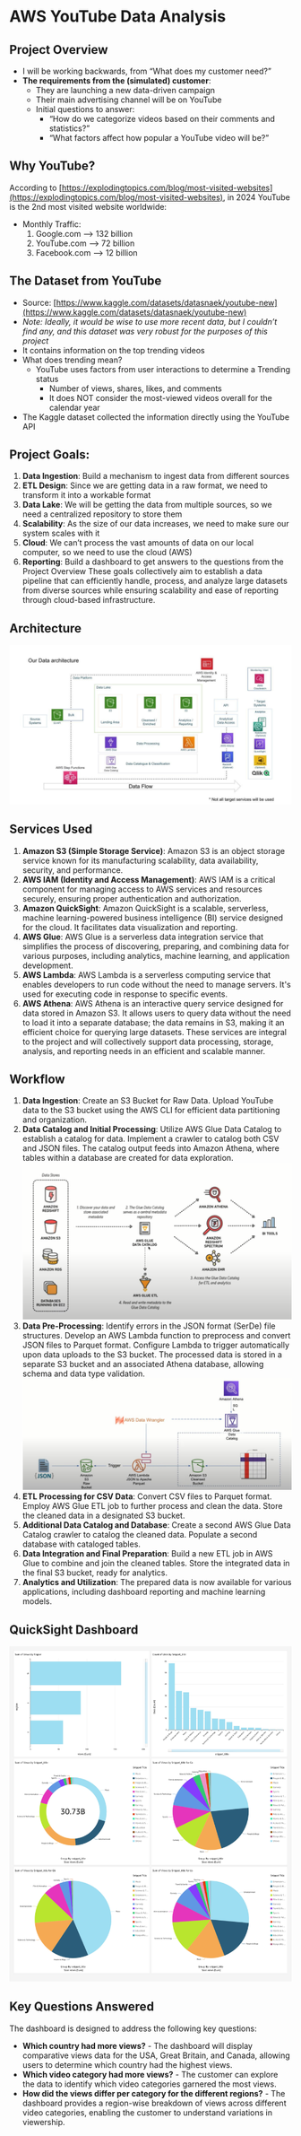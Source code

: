 # AWS YouTube Data Analysis
## Project Overview
- I will be working backwards, from “What does my customer need?”
- **The requirements from the (simulated) customer**:
  - They are launching a new data-driven campaign
  - Their main advertising channel will be on YouTube
  - Initial questions to answer:
    - “How do we categorize videos based on their comments and statistics?”
    - “What factors affect how popular a YouTube video will be?”
## Why YouTube?
According to [https://explodingtopics.com/blog/most-visited-websites](https://explodingtopics.com/blog/most-visited-websites), in 2024 YouTube is the 2nd most visited website worldwide:
- Monthly Traffic:
  1. Google.com --> 132 billion
  2. YouTube.com --> 72 billion
  3. Facebook.com --> 12 billion
## The Dataset from YouTube
- Source: [https://www.kaggle.com/datasets/datasnaek/youtube-new](https://www.kaggle.com/datasets/datasnaek/youtube-new)
- *Note: Ideally, it would be wise to use more recent data, but I couldn’t find any, and this dataset was very robust for the purposes of this project*
- It contains information on the top trending videos
- What does trending mean?
  - YouTube uses factors from user interactions to determine a Trending status
    - Number of views, shares, likes, and comments
    - It does NOT consider the most-viewed videos overall for the calendar year
- The Kaggle dataset collected the information directly using the YouTube API
## Project Goals:
1.	**Data Ingestion**: Build a mechanism to ingest data from different sources
2.	**ETL Design**: Since we are getting data in a raw format, we need to transform it into a workable format
3.	**Data Lake**: We will be getting the data from multiple sources, so we need a centralized repository to store them
4.	**Scalability**: As the size of our data increases, we need to make sure our system scales with it
5.	**Cloud**: We can’t process the vast amounts of data on our local computer, so we need to use the cloud (AWS)
6.	**Reporting**: Build a dashboard to get answers to the questions from the Project Overview
These goals collectively aim to establish a data pipeline that can efficiently handle, process, and analyze large datasets from diverse sources while ensuring scalability and ease of reporting through cloud-based infrastructure.
## Architecture
![architecture](https://github.com/ndomah/AWS-YouTube-Data-Analysis/blob/main/images/architecture.jpeg)
## Services Used
1. **Amazon S3 (Simple Storage Service)**: Amazon S3 is an object storage service known for its manufacturing scalability, data availability, security, and performance.
2. **AWS IAM (Identity and Access Management)**: AWS IAM is a critical component for managing access to AWS services and resources securely, ensuring proper authentication and authorization.
3. **Amazon QuickSight**: Amazon QuickSight is a scalable, serverless, machine learning-powered business intelligence (BI) service designed for the cloud. It facilitates data visualization and reporting.
4. **AWS Glue**: AWS Glue is a serverless data integration service that simplifies the process of discovering, preparing, and combining data for various purposes, including analytics, machine learning, and application development.
5. **AWS Lambda**: AWS Lambda is a serverless computing service that enables developers to run code without the need to manage servers. It's used for executing code in response to specific events.
6. **AWS Athena**: AWS Athena is an interactive query service designed for data stored in Amazon S3. It allows users to query data without the need to load it into a separate database; the data remains in S3, making it an efficient choice for querying large datasets.
These services are integral to the project and will collectively support data processing, storage, analysis, and reporting needs in an efficient and scalable manner.
## Workflow
1. **Data Ingestion**: Create an S3 Bucket for Raw Data. Upload YouTube data to the S3 bucket using the AWS CLI for efficient data partitioning and organization.
2. **Data Catalog and Initial Processing**: Utilize AWS Glue Data Catalog to establish a catalog for data. Implement a crawler to catalog both CSV and JSON files. The catalog output feeds into Amazon Athena, where tables within a database are created for data exploration.
![data catalog](https://github.com/ndomah/AWS-YouTube-Data-Analysis/blob/main/images/data%20catalog.jpeg)
3. **Data Pre-Processing**: Identify errors in the JSON format (SerDe) file structures. Develop an AWS Lambda function to preprocess and convert JSON files to Parquet format. Configure Lambda to trigger automatically upon data uploads to the S3 bucket. The processed data is stored in a separate S3 bucket and an associated Athena database, allowing schema and data type validation.
![pre-processing](https://github.com/ndomah/AWS-YouTube-Data-Analysis/blob/main/images/pre-processing.jpeg)
4. **ETL Processing for CSV Data**: Convert CSV files to Parquet format. Employ AWS Glue ETL job to further process and clean the data. Store the cleaned data in a designated S3 bucket.
5. **Additional Data Catalog and Database**: Create a second AWS Glue Data Catalog crawler to catalog the cleaned data. Populate a second database with cataloged tables.
6. **Data Integration and Final Preparation**: Build a new ETL job in AWS Glue to combine and join the cleaned tables. Store the integrated data in the final S3 bucket, ready for analytics.
7. **Analytics and Utilization**: The prepared data is now available for various applications, including dashboard reporting and machine learning models.
## QuickSight Dashboard
![dashboard](https://github.com/ndomah/AWS-YouTube-Data-Analysis/blob/main/images/dashboard.jpg)
## Key Questions Answered
The dashboard is designed to address the following key questions:
- **Which country had more views?** - The dashboard will display comparative views data for the USA, Great Britain, and Canada, allowing users to determine which country had the highest views.
- **Which video category had more views?** - The customer can explore the data to identify which video categories garnered the most views.
- **How did the views differ per category for the different regions?** - The dashboard provides a region-wise breakdown of views across different video categories, enabling the customer to understand variations in viewership.
